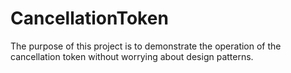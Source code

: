 # CancellationToken
The purpose of this project is to demonstrate the operation of the cancellation token without worrying about design patterns.

